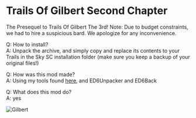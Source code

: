 # Trails Of Gilbert Second Chapter
The Presequel to Trails Of Gilbert The 3rd!
Note: Due to budget constraints, we had to hire a suspicious bard. We apologize for any inconvenience.

Q: How to install?  
A: Unpack the archive, and simply copy and replace its contents to your Trails in the Sky SC installation folder (make sure you keep a backup of your original files!)  

Q: How was this mod made?  
A: Using my tools found [here](https://github.com/akatatsu27/FalcomToolsCollection), and ED6Unpacker and ED6Back

Q: What does this mod do?  
A: yes  

![Gilbert](https://static.wikia.nocookie.net/kiseki/images/7/7a/Gilbert_Stein_-_Portrait_1221_%28SC%29.png/revision/latest?cb=20200818091929)
